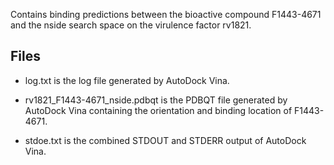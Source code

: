 Contains binding predictions between the bioactive compound F1443-4671 and the nside search space on the virulence factor rv1821.

## Files

- log.txt is the log file generated by AutoDock Vina.

- rv1821_F1443-4671_nside.pdbqt is the PDBQT file generated by AutoDock Vina containing the orientation and binding location of F1443-4671.

- stdoe.txt is the combined STDOUT and STDERR output of AutoDock Vina.

